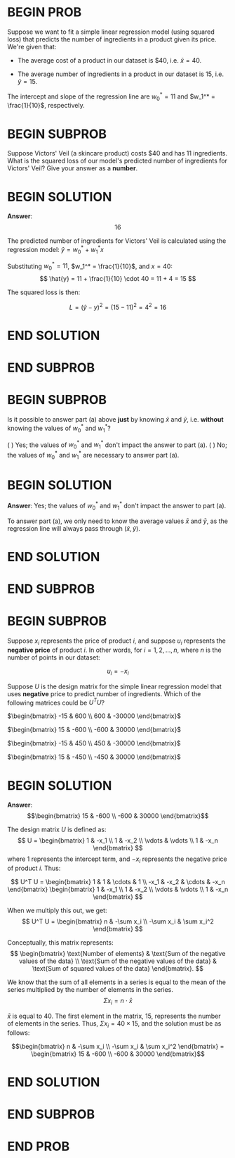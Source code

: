 # BEGIN PROB

Suppose we want to fit a simple linear regression model (using squared
loss) that predicts the number of ingredients in a product given its
price. We're given that:

-   The average cost of a product in our dataset is \$40, i.e.
    $\bar x = 40$.

-   The average number of ingredients in a product in our dataset is 15,
    i.e. $\bar y = 15$.

The intercept and slope of the regression line are $w_0^* = 11$ and
$w_1^* = \frac{1}{10}$, respectively.

# BEGIN SUBPROB

Suppose Victors' Veil (a skincare product) costs \$40 and has 11
ingredients. What is the squared loss of our model's predicted number of
ingredients for Victors' Veil? Give your answer as a **number**.

# BEGIN SOLUTION
**Answer**: $$16$$

The predicted number of ingredients for Victors' Veil is calculated using the regression model: $\hat{y} = w_0^* + w_1^* x$

Substituting $w_0^* = 11$, $w_1^* = \frac{1}{10}$, and $x = 40$: 
$$
\hat{y} = 11 + \frac{1}{10} \cdot 40 = 11 + 4 = 15
$$

The squared loss is then:

$$ 
L = (\hat{y} - y)^2 = (15 - 11)^2 = 4^2 = 16
$$



# END SOLUTION

# END SUBPROB

# BEGIN SUBPROB

Is it possible to answer part (a) above **just** by knowing $\bar x$ and
$\bar y$, i.e. **without** knowing the values of $w_0^*$ and $w_1^*$?

( ) Yes; the values of $w_0^*$ and $w_1^*$ don't impact the answer to
part (a).
( ) No; the values of $w_0^*$ and $w_1^*$ are necessary to answer part
(a).

# BEGIN SOLUTION
**Answer**: Yes; the values of $w_0^*$ and $w_1^*$ don't impact the answer to part (a).

To answer part (a), we only need to know the average values $\bar{x}$ and $\bar{y}$, as the regression line will always pass through $(\bar{x}, \bar{y})$. 

# END SOLUTION

# END SUBPROB

# BEGIN SUBPROB

Suppose $x_i$ represents the price of product $i$, and suppose $u_i$
represents the **negative price** of product $i$. In other words, for
$i = 1, 2, ..., n$, where $n$ is the number of points in our dataset:

$$u_i = - x_i$$

Suppose $U$ is the design matrix for the simple linear regression model
that uses **negative** price to predict number of ingredients. Which of
the following matrices could be $U^TU$?

$\begin{bmatrix} -15 & 600 \\ 600 & -30000 \end{bmatrix}$

$\begin{bmatrix} 15 & -600 \\ -600 & 30000 \end{bmatrix}$

$\begin{bmatrix} -15 & 450 \\ 450 & -30000 \end{bmatrix}$

$\begin{bmatrix} 15 & -450 \\ -450 & 30000 \end{bmatrix}$


# BEGIN SOLUTION

**Answer**: $$\begin{bmatrix} 15 & -600 \\ -600 & 30000 \end{bmatrix}$$

The design matrix $U$ is defined as:
$$
U =
\begin{bmatrix}
1 & -x_1 \\
1 & -x_2 \\
\vdots & \vdots \\
1 & -x_n
\end{bmatrix}
$$
where 1 represents the intercept term, and $-x_i$ represents the negative price of product $i$. Thus:

$$
U^T U =
\begin{bmatrix}
1 & 1 & \cdots & 1 \\
-x_1 & -x_2 & \cdots & -x_n
\end{bmatrix}
\begin{bmatrix}
1 & -x_1 \\
1 & -x_2 \\
\vdots & \vdots \\
1 & -x_n
\end{bmatrix}
$$

When we multiply this out, we get: 
$$
U^T U =
\begin{bmatrix}
n & -\sum x_i \\
-\sum x_i & \sum x_i^2
\end{bmatrix}
$$

Conceptually, this matrix represents:
$$
\begin{bmatrix}
\text{Number of elements} & \text{Sum of the negative values of the data} \\
\text{Sum of the negative values of the data} & \text{Sum of squared values of the data}
\end{bmatrix}.
$$

We know that the sum of all elements in a series is equal to the mean of the series multiplied by the number of elements in the series.
$$
\Sigma x_i = n \cdot \bar{x}
$$

$\bar{x}$ is equal to $40$. The first element in the matrix, $15$, represents the number of elements in the series. Thus, $\Sigma x_i = 40 \times 15$, and the solution must be as follows: 

$$\begin{bmatrix}
n & -\sum x_i \\
-\sum x_i & \sum x_i^2
\end{bmatrix} = 
\begin{bmatrix} 15 & -600 \\ -600 & 30000 \end{bmatrix}$$

# END SOLUTION

# END SUBPROB

# END PROB